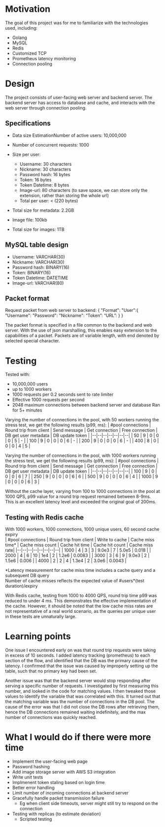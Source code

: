# Motivation
The goal of this project was for me to familiarize with the technologies used, including:
- Golang  
- MySQL  
- Redis  
- Customized TCP
- Prometheus latency monitoring
- Connection pooling
  
# Design
The project consists of user-facing web server and backend server. The backend server has access to database and cache, and interacts with the web server through connection pooling.
## Specifications
- Data size EstimationNumber of active users: 10,000,000
- Number of concurrent requests: 1000
- Size per user:
  - Username: 30 characters
  - Nickname: 30 characters
  - Password hash: 16 bytes
  - Token: 16 bytes
  - Token Datetime: 8 bytes
  - Image-url: 80 characters (to save space, we can store only the extension, rather than storing the whole url)
  - Total per user: < (220 bytes)
- Total size for metadata: 2.2GB

- Image file: 100kb
- Total size for images: 1TB

## MySQL table design
- Username: VARCHAR(30)
- Nickname: VARCHAR(30)
- Password hash: BINARY(16)
- Token:  BINARY(16)
- Token Datetime: DATETIME
- Image-url: VARCHAR(80)

## Packet format
Request packet from web server to backend:
{
"Format":
"User":{
"Username":
"Password":
"Nickname":
“Token”:
“URL”:
}
}

The packet format is specified in a file common to the backend and web server. With the use of json marshalling, this enables easy extension to the capabilities of a packet. Packets are of variable length, with end denoted by selected special character.

# Testing
Tested with:
- 10,000,000 users
- up to 1000 workers
- 1000 requests per 0.2 seconds sent to rate limiter
- Effective 1000 requests per second
- 2048 maximum connections between backend server and database
Ran for 5+ minutes

Varying the number of connections in the pool, with 50 workers running the stress test, we get the following results (p99, ms):
| #pool connections | Round trip from client | Send message | Get connection | Free connection | DB get user metadata | DB update token |
|--|--|--|--|--|--|--|
| 50 | 9 | 0 | 0 | 0 | 5 | - |
| 100 | 9 | 0 | 0 | 0 | 6 | - |
| 200 | 9 | 0 | 0 | 0 | 6 | - |
| 400 | 8 | 0 | 0 | 0 | 4 | 5 |

Varying the number of connections in the pool, with 1000 workers running the stress test, we get the following results (p99, ms):
| #pool connections | Round trip from client | Send message | Get connection | Free connection | DB get user metadata | DB update token |
|--|--|--|--|--|--|--|
| 100 | 9 | 0 | 0 | 0 | 6 | 7 |
| 250 | 9 | 0 | 0 | 0 | 6 | 6 |
| 500 | 9 | 0 | 0 | 0 | 6 | 4 |
| 1000 | 9 | 0 | 0 | 0 | 6 | 3 |

Without the cache layer, varying from 100 to 1000 connections in the pool at 1000 QPS, p99 value for a round trip request remained between 8-9ms. This is an excellent latency level and exceeded the original goal of 200ms.

## Testing with Redis cache
With 1000 workers, 1000 connections, 1000 unique users, 60 second cache expiry  
| #pool connections | Round trip from client | Write to cache | Cache miss time* | Cache miss count | Cache hit time | Cache hit count | Cache miss rate|
|--|--|--|--|--|--|--|--|
| 1000 | 4 | 3 | 3 | 9.0e3 | 7 | 5.0e5 | 0.018 |
| 2000 | 4 | 6 | 10 | 1e4 | 2 | 1.2e6 | 0.0083 |
| 3000 | 3 | 6 | 9 | 9.0e3 | 2 | 1.5e6 | 0.006 |
| 4000 | 2 | 2 | 4 | 1.3e4 | 2 | 3.0e6 | 0.0043 |

\*Latency measurement for cache miss time includes a cache query and a subsequent DB query  
Number of cache misses reflects the expected value of #users*(test duration)/expiry

With Redis cache, testing from 1000 to 4000 QPS, round trip time p99 was reduced to under 4 ms. This demonstrates the effective implementation of the cache. However, it should be noted that the low cache miss rates are not representative of a real world scenario, as the queries per unique user in these tests are unnaturally large.

# Learning points
One issue I encountered early on was that round trip requests were taking in excess of 10 seconds. I added latency tracking (prometheus) to each section of the flow, and identified that the DB was the primary cause of the latency. I confirmed that the issue was caused by improperly setting up the table, such that no primary key had been set.

Another issue was that the backend server would stop responding after serving a specific number of requests. I investigated by first measuring this number, and looked in the code for matching values. I then tweaked those values to identify the variable that was correlated with this. It turned out that the matching variable was the number of connections in the DB pool. The cause of the error was that I did not close the DB rows after retrieving them, hence the DB connections remained waiting indefinitely, and the max number of connections was quickly reached.

# What I would do if there were more time
- Implement the user-facing web page
- Password hashing  
- Add image storage server with AWS S3 integration
- Write unit tests
- Implmenent token staling based on login time
- Better error handling
- Limit number of incoming connections at backend server
- Gracefully handle packet transmission failure
  - Eg when client side timeouts, server might still try to respond on the connection
- Testing with replicas (to estimate deviation)
  - Scripted testing
  
